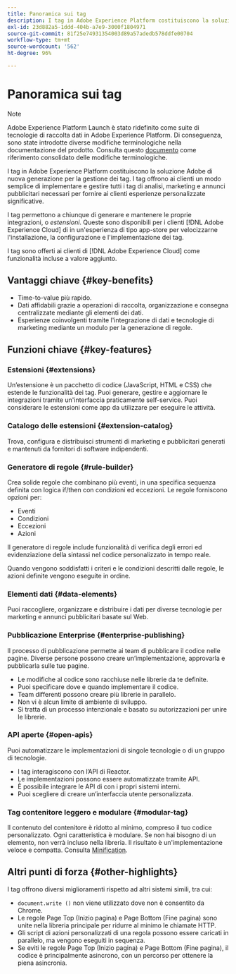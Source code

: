 ```yaml
---
title: Panoramica sui tag
description: I tag in Adobe Experience Platform costituiscono la soluzione Adobe di nuova generazione per la gestione dei tag. I tag offrono ai clienti un modo semplice di implementare e gestire tutti i tag di analisi, marketing e annunci pubblicitari necessari per fornire ai clienti esperienze personalizzate significative.
exl-id: 23d882a5-1ddd-404b-a7e9-3000f1804971
source-git-commit: 81f25e74931354003d89a57adedb578ddfe00704
workflow-type: tm+mt
source-wordcount: '562'
ht-degree: 96%

---
```


# Panoramica sui tag

>[!NOTE]
>
>Adobe Experience Platform Launch è stato ridefinito come suite di tecnologie di raccolta dati in Adobe Experience Platform. Di conseguenza, sono state introdotte diverse modifiche terminologiche nella documentazione del prodotto. Consulta questo [documento](./term-updates.md) come riferimento consolidato delle modifiche terminologiche.

I tag in Adobe Experience Platform costituiscono la soluzione Adobe di nuova generazione per la gestione dei tag. I tag offrono ai clienti un modo semplice di implementare e gestire tutti i tag di analisi, marketing e annunci pubblicitari necessari per fornire ai clienti esperienze personalizzate significative.

I tag permettono a chiunque di generare e mantenere le proprie integrazioni, o *estensioni*. Queste sono disponibili per i clienti [!DNL Adobe Experience Cloud] di in un&#39;esperienza di tipo app-store per velocizzarne l&#39;installazione, la configurazione e l&#39;implementazione dei tag.

I tag sono offerti ai clienti di [!DNL Adobe Experience Cloud] come funzionalità incluse a valore aggiunto.

## Vantaggi chiave {#key-benefits}

* Time-to-value più rapido.
* Dati affidabili grazie a operazioni di raccolta, organizzazione e consegna centralizzate mediante gli elementi dei dati.
* Esperienze coinvolgenti tramite l&#39;integrazione di dati e tecnologie di marketing mediante un modulo per la generazione di regole.

## Funzioni chiave {#key-features}

### Estensioni {#extensions}

Un’estensione è un pacchetto di codice (JavaScript, HTML e CSS) che estende le funzionalità dei tag. Puoi generare, gestire e aggiornare le integrazioni tramite un&#39;interfaccia praticamente self-service. Puoi considerare le estensioni come app da utilizzare per eseguire le attività.

### Catalogo delle estensioni {#extension-catalog}

Trova, configura e distribuisci strumenti di marketing e pubblicitari generati e mantenuti da fornitori di software indipendenti.

### Generatore di regole {#rule-builder}

Crea solide regole che combinano più eventi, in una specifica sequenza definita con logica if/then con condizioni ed eccezioni. Le regole forniscono opzioni per:

* Eventi
* Condizioni
* Eccezioni
* Azioni

Il generatore di regole include funzionalità di verifica degli errori ed evidenziazione della sintassi nel codice personalizzato in tempo reale.

Quando vengono soddisfatti i criteri e le condizioni descritti dalle regole, le azioni definite vengono eseguite in ordine.

### Elementi dati {#data-elements}

Puoi raccogliere, organizzare e distribuire i dati per diverse tecnologie per marketing e annunci pubblicitari basate sul Web.

### Pubblicazione Enterprise {#enterprise-publishing}

Il processo di pubblicazione permette ai team di pubblicare il codice nelle pagine. Diverse persone possono creare un’implementazione, approvarla e pubblicarla sulle tue pagine.

* Le modifiche al codice sono racchiuse nelle librerie da te definite.
* Puoi specificare dove e quando implementare il codice.
* Team differenti possono creare più librerie in parallelo.
* Non vi è alcun limite di ambiente di sviluppo.
* Si tratta di un processo intenzionale e basato su autorizzazioni per unire le librerie.

### API aperte {#open-apis}

Puoi automatizzare le implementazioni di singole tecnologie o di un gruppo di tecnologie.

* I tag interagiscono con l’API di Reactor.
* Le implementazioni possono essere automatizzate tramite API.
* È possibile integrare le API di con i propri sistemi interni.
* Puoi scegliere di creare un’interfaccia utente personalizzata.

### Tag contenitore leggero e modulare {#modular-tag}

Il contenuto del contenitore è ridotto al minimo, compreso il tuo codice personalizzato. Ogni caratteristica è modulare. Se non hai bisogno di un elemento, non verrà incluso nella libreria. Il risultato è un&#39;implementazione veloce e compatta. Consulta [Minification](./ui/publishing/builds.md).

## Altri punti di forza {#other-highlights}

I tag offrono diversi miglioramenti rispetto ad altri sistemi simili, tra cui:

* `document.write ()` non viene utilizzato dove non è consentito da Chrome.
* Le regole Page Top (Inizio pagina) e Page Bottom (Fine pagina) sono unite nella libreria principale per ridurre al minimo le chiamate HTTP.
* Gli script di azioni personalizzati di una regola possono essere caricati in parallelo, ma vengono eseguiti in sequenza.
* Se eviti le regole Page Top (Inizio pagina) e Page Bottom (Fine pagina), il codice è principalmente asincrono, con un percorso per ottenere la piena asincronia.

